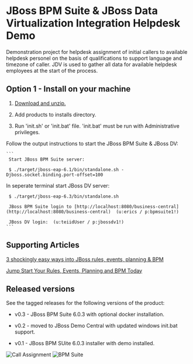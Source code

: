 JBoss BPM Suite & JBoss Data Virtualization Integration Helpdesk Demo 
=====================================================================
Demonstration project for helpdesk assignment of initial callers to available helpdesk personel on the basis of qualifications to
support language and timezone of caller. JDV is used to gather all data for available helpdesk employees at the start of the 
process.


Option 1 - Install on your machine
----------------------------------
1. [Download and unzip.](https://github.com/jbossdemocentral/bpms-helpdesk-demo/archive/master.zip)

2. Add products to installs directory.

3. Run 'init.sh' or 'init.bat' file. 'init.bat' must be run with Administrative privileges.

Follow the output instructions to start the JBoss BPM Suite & JBoss DV:

    ```
     Start JBoss BPM Suite server:                                                       
                                                                                       
     $ ./target/jboss-eap-6.1/bin/standalone.sh -Djboss.socket.binding.port-offset=100 
                                                                                       
   In seperate terminal start JBoss DV server:                                         
                                                                                       
     $ ./target/jboss-eap-6.3/bin/standalone.sh  

     JBoss BPM Suite login to [http://localhost:8080/business-central](http://localhost:8080/business-central)  (u:erics / p:bpmsuite1!)

     JBoss DV login:  (u:teiidUser / p:jbossdv1!)
    ```


Supporting Articles
-------------------
[3 shockingly easy ways into JBoss rules, events, planning & BPM](http://www.schabell.org/2015/01/3-shockingly-easy-ways-into-jboss-brms-bpmsuite.html)

[Jump Start Your Rules, Events, Planning and BPM Today](http://www.schabell.org/2014/12/jump-start-rules-events-planning-bpm-today.html)


Released versions
-----------------

See the tagged releases for the following versions of the product:

- v0.3 - JBoss BPM Suite 6.0.3 with optional docker installation.

- v0.2 - moved to JBoss Demo Central with updated windows init.bat support.

- v0.1 - JBoss BPM SUite 6.0.3 installer with demo installed.


![Call Assignment](https://github.com/jbossdemocentral/bpms-helpdesk-demo/blob/master/docs/demo-images/call-assignment.png?raw=true)
![BPM Suite](https://github.com/jbossdemocentral/bpms-helpdesk-demo/blob/master/docs/demo-images/bpmsuite.png?raw=true)
